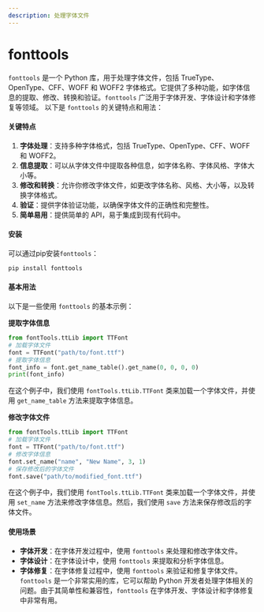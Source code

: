 ```yaml
---
description: 处理字体文件
---
```


# fonttools

`fonttools` 是一个 Python 库，用于处理字体文件，包括 TrueType、OpenType、CFF、WOFF 和 WOFF2 字体格式。它提供了多种功能，如字体信息的提取、修改、转换和验证。`fonttools` 广泛用于字体开发、字体设计和字体修复等领域。 以下是 `fonttools` 的关键特点和用法：

#### 关键特点

1. **字体处理**：支持多种字体格式，包括 TrueType、OpenType、CFF、WOFF 和 WOFF2。
2. **信息提取**：可以从字体文件中提取各种信息，如字体名称、字体风格、字体大小等。
3. **修改和转换**：允许你修改字体文件，如更改字体名称、风格、大小等，以及转换字体格式。
4. **验证**：提供字体验证功能，以确保字体文件的正确性和完整性。
5. **简单易用**：提供简单的 API，易于集成到现有代码中。

#### 安装

可以通过pip安装`fonttools`：

```bash
pip install fonttools
```

#### 基本用法

以下是一些使用 `fonttools` 的基本示例：

**提取字体信息**

```python
from fontTools.ttLib import TTFont
# 加载字体文件
font = TTFont("path/to/font.ttf")
# 提取字体信息
font_info = font.get_name_table().get_name(0, 0, 0, 0)
print(font_info)
```

在这个例子中，我们使用 `fontTools.ttLib.TTFont` 类来加载一个字体文件，并使用 `get_name_table` 方法来提取字体信息。

**修改字体文件**

```python
from fontTools.ttLib import TTFont
# 加载字体文件
font = TTFont("path/to/font.ttf")
# 修改字体信息
font.set_name("name", "New Name", 3, 1)
# 保存修改后的字体文件
font.save("path/to/modified_font.ttf")
```

在这个例子中，我们使用 `fontTools.ttLib.TTFont` 类来加载一个字体文件，并使用 `set_name` 方法来修改字体信息。然后，我们使用 `save` 方法来保存修改后的字体文件。

#### 使用场景

* **字体开发**：在字体开发过程中，使用 `fonttools` 来处理和修改字体文件。
* **字体设计**：在字体设计中，使用 `fonttools` 来提取和分析字体信息。
* **字体修复**：在字体修复过程中，使用 `fonttools` 来验证和修复字体文件。 `fonttools` 是一个非常实用的库，它可以帮助 Python 开发者处理字体相关的问题。由于其简单性和兼容性，`fonttools` 在字体开发、字体设计和字体修复中非常有用。

